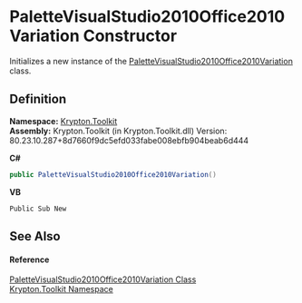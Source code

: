 # PaletteVisualStudio2010Office2010Variation Constructor


Initializes a new instance of the <a href="e86d75e7-15d6-96ef-95b3-3e92d8b4b641.md">PaletteVisualStudio2010Office2010Variation</a> class.



## Definition
**Namespace:** <a href="79d2eac2-21f4-54ff-7552-b20c33c30600.md">Krypton.Toolkit</a>  
**Assembly:** Krypton.Toolkit (in Krypton.Toolkit.dll) Version: 80.23.10.287+8d7660f9dc5efd033fabe008ebfb904beab6d444

**C#**
``` C#
public PaletteVisualStudio2010Office2010Variation()
```
**VB**
``` VB
Public Sub New
```



## See Also


#### Reference
<a href="e86d75e7-15d6-96ef-95b3-3e92d8b4b641.md">PaletteVisualStudio2010Office2010Variation Class</a>  
<a href="79d2eac2-21f4-54ff-7552-b20c33c30600.md">Krypton.Toolkit Namespace</a>  
